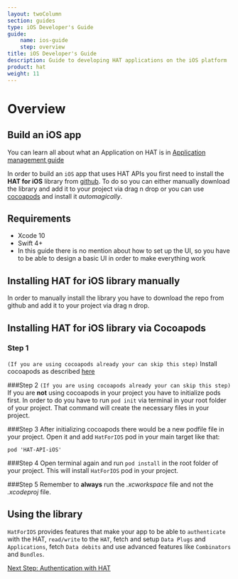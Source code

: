 ```yaml
---
layout: twoColumn
section: guides
type: iOS Developer's Guide
guide: 
    name: ios-guide
    step: overview
title: iOS Developer's Guide
description: Guide to developing HAT applications on the iOS platform
product: hat
weight: 11
---
```

# Overview

## Build an iOS app

You can learn all about what an Application on HAT is in [Application management guide](https://developers.hubofallthings.com/guides/application-management/)

In order to build an `iOS` app that uses HAT APIs you first need to install the **HAT for iOS** library from [github](https://github.com/Hub-of-all-Things/HatForIOS). To do so you can either manually download the library and add it to your project via drag n drop or you can use [cocoapods](https://guides.cocoapods.org/using/getting-started.html) and install it *automagically*.

## Requirements

* Xcode 10
* Swift 4+
* In this guide there is no mention about how to set up the UI, so you have to be able to design a basic UI in order to make everything work


## Installing **HAT for iOS** library manually

In order to manually install the library you have to download the repo from github and add it to your project via drag n drop.

## Installing **HAT for iOS** library via Cocoapods

### Step 1
``(If you are using cocoapods already your can skip this step)``
Install cocoapods as described [here](https://guides.cocoapods.org/using/getting-started.html)

###Step 2
``(If you are using cocoapods already your can skip this step)``
If you are **not** using cocoapods in your project you have to initialize pods first. In order to do you have to run `pod init` via terminal in your root folder of your project. That command will create the necessary files in your project.

###Step 3
After initializing cocoapods there would be a new podfile file in your project. Open it and add `HatForIOS` pod in your main target like that:

```
pod 'HAT-API-iOS'
```

###Step 4
Open terminal again and run ```pod install``` in the root folder of your project. This will install `HatForIOS` pod in your project.

###Step 5
Remember to **always** run the *.xcworkspace* file and not the *.xcodeproj* file.

## Using the library

`HatForIOS` provides features that make your app to be able to `authenticate` with the HAT, `read/write` to the `HAT`, fetch and setup `Data Plugs` and `Applications`, fetch `Data debits` and use advanced features like `Combinators` and `Bundles`. 

<nav class="pager-nav">
<a href="" style="display:none;"></a>
<a href="01-00-authenticate-with-hat.html">Next Step: Authentication with HAT</a>
</nav>
